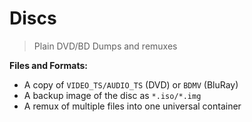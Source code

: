 # Discs

> Plain DVD/BD Dumps and remuxes

**Files and Formats:**

* A copy of `VIDEO_TS/AUDIO_TS` (DVD) or `BDMV` (BluRay)
* A backup image of the disc as `*.iso/*.img`
* A remux of multiple files into one universal container
